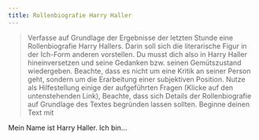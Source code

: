 ```yaml
---
title: Rollenbiografie Harry Haller
---
```


> Verfasse auf Grundlage der Ergebnisse der letzten Stunde eine Rollenbiografie
> Harry Hallers. Darin soll sich die literarische Figur in der Ich-Form anderen
> vorstellen. Du musst dich also in Harry Haller hineinversetzen und seine
> Gedanken bzw. seinen Gemütszustand wiedergeben. Beachte, dass es nicht um eine
> Kritik an seiner Person geht, sondern um die Erarbeitung einer subjektiven
> Position. Nutze als Hilfestellung einige der aufgeführten Fragen (Klicke auf
> den untenstehenden Link), Beachte, dass sich Details der Rollenbiografie auf
> Grundlage des Textes begründen lassen sollten. Beginne deinen Text mit

Mein Name ist Harry Haller. Ich bin...
